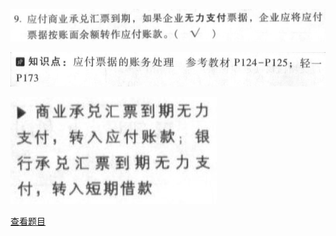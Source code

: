 ![](ccea42fa235cbfb2530003f9ff292d22.png)

![](098b9c4dc63b5d0012a3dfd008e3b24f.png)

![](0bbbe6e60d5df0153f71f9e56e08cbc6.png)

[查看题目](../考前模拟测试题（1）.md#345-判断)


